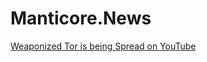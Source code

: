 # Manticore.News
[Weaponized Tor is being Spread on YouTube](https://odysee.com/@seytonic:c/weaponized-tor-is-being-spread-on:c)
